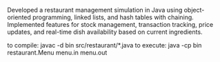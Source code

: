 Developed a restaurant management simulation in Java using object-oriented programming, linked lists, and hash
tables with chaining. Implemented features for stock management, transaction tracking, price updates, and real-time
dish availability based on current ingredients.

to compile: javac -d bin src/restaurant/*.java
to execute: java -cp bin restaurant.Menu menu.in menu.out
